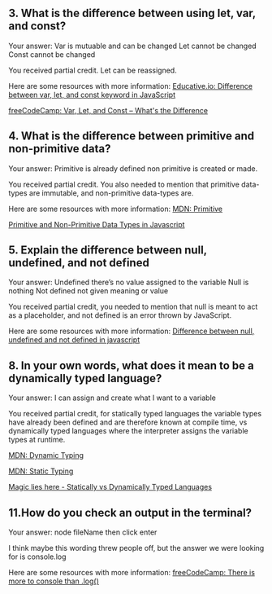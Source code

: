 ## 3. What is the difference between using let, var, and const?

Your answer:
Var is mutuable and can be changed
Let cannot be changed
Const cannot be changed

You received partial credit. Let can be reassigned.

Here are some resources with more information:
[Educative.io: Difference between var, let, and const keyword in JavaScript](https://www.educative.io/answers/difference-between-var-let-and-const-keyword-in-javascript?eid=5082902844932096&wbraid=CjkKCQjwk7ugBhD8ARIoACW-qf0ZQwJzJOCfLqz7UHHKy5MV21b8u2mfbsLWY_7obUXYRfBnKhoCJaA&utm_campaign=brand_educative&utm_source=google&utm_medium=ppc&utm_content=performance_max&eid=5082902844932096&utm_term=&utm_campaign=%5BNew%5D+Performance+Max&utm_source=adwords&utm_medium=ppc&hsa_acc=5451446008&hsa_cam=18511913007&hsa_grp=&hsa_ad=&hsa_src=x&hsa_tgt=&hsa_kw=&hsa_mt=&hsa_net=adwords&hsa_ver=3&gclid=Cj0KCQjwtsCgBhDEARIsAE7RYh20KmEGCBY3nWMpF6vok2y7j9XVNzxc8iNLommPZVCRIN-HAkxUyi8aAn7UEALw_wcB)

[freeCodeCamp: Var, Let, and Const – What's the Difference](https://www.freecodecamp.org/news/var-let-and-const-whats-the-difference/)

## 4. What is the difference between primitive and non-primitive data?

Your answer:
Primitive is already defined non primitive is created or made.

You received partial credit. You also needed to mention that primitive data-types are immutable, and non-primitive data-types are.

Here are some resources with more information:
[MDN: Primitive](https://developer.mozilla.org/en-US/docs/Glossary/Primitive)

[Primitive and Non-Primitive Data Types in Javascript](https://dev.to/js_catch/02-primitive-and-non-primitive-data-types-in-javascript-2dhd)

## 5. Explain the difference between null, undefined, and not defined

Your answer:
Undefined there’s no value assigned to the variable
Null is nothing
Not defined not given meaning or value

You received partial credit, you needed to mention that null is meant to act as a placeholder, and not defined is an error thrown by JavaScript.

Here are some resources with more information:
[Difference between null, undefined and not defined in javascript](https://medium.com/technoetics/difference-between-null-undefined-and-not-defined-in-javascript-3a52a62894b)

## 8. In your own words, what does it mean to be a dynamically typed language?

Your answer:
I can assign and create what I want to a variable

You received partial credit, for statically typed languages the variable types have already been defined and are therefore  known at compile time, vs dynamically typed languages where the interpreter assigns the variable types at runtime.

[MDN: Dynamic Typing](https://developer.mozilla.org/en-US/docs/Glossary/Dynamic_typing)

[MDN: Static Typing](https://developer.mozilla.org/en-US/docs/Glossary/Static_typing)

[Magic lies here - Statically vs Dynamically Typed Languages](https://medium.com/android-news/magic-lies-here-statically-typed-vs-dynamically-typed-languages-d151c7f95e2b)

## 11.How do you check an output in the terminal?

Your answer: 
node fileName
then click enter

I think maybe this wording threw people off, but the answer we were looking for is console.log

Here are some resources with more information:
[freeCodeCamp: There is more to console than .log()](https://www.freecodecamp.org/news/javascript-console-log-example-how-to-print-to-the-console-in-js/)